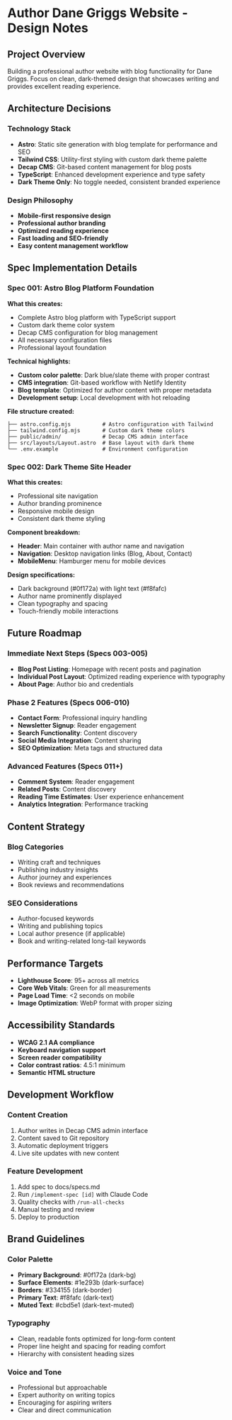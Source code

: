 # Author Dane Griggs Website - Design Notes

## Project Overview

Building a professional author website with blog functionality for Dane Griggs. Focus on clean, dark-themed design that showcases writing and provides excellent reading experience.

## Architecture Decisions

### Technology Stack
- **Astro**: Static site generation with blog template for performance and SEO
- **Tailwind CSS**: Utility-first styling with custom dark theme palette
- **Decap CMS**: Git-based content management for blog posts
- **TypeScript**: Enhanced development experience and type safety
- **Dark Theme Only**: No toggle needed, consistent branded experience

### Design Philosophy
- **Mobile-first responsive design**
- **Professional author branding**
- **Optimized reading experience**
- **Fast loading and SEO-friendly**
- **Easy content management workflow**

## Spec Implementation Details

### Spec 001: Astro Blog Platform Foundation

**What this creates:**
- Complete Astro blog platform with TypeScript support
- Custom dark theme color system
- Decap CMS configuration for blog management
- All necessary configuration files
- Professional layout foundation

**Technical highlights:**
- **Custom color palette**: Dark blue/slate theme with proper contrast
- **CMS integration**: Git-based workflow with Netlify Identity
- **Blog template**: Optimized for author content with proper metadata
- **Development setup**: Local development with hot reloading

**File structure created:**
```
├── astro.config.mjs          # Astro configuration with Tailwind
├── tailwind.config.mjs       # Custom dark theme colors
├── public/admin/             # Decap CMS admin interface
├── src/layouts/Layout.astro  # Base layout with dark theme
└── .env.example              # Environment configuration
```

### Spec 002: Dark Theme Site Header

**What this creates:**
- Professional site navigation
- Author branding prominence
- Responsive mobile design
- Consistent dark theme styling

**Component breakdown:**
- **Header**: Main container with author name and navigation
- **Navigation**: Desktop navigation links (Blog, About, Contact)
- **MobileMenu**: Hamburger menu for mobile devices

**Design specifications:**
- Dark background (#0f172a) with light text (#f8fafc)
- Author name prominently displayed
- Clean typography and spacing
- Touch-friendly mobile interactions

## Future Roadmap

### Immediate Next Steps (Specs 003-005)
- **Blog Post Listing**: Homepage with recent posts and pagination
- **Individual Post Layout**: Optimized reading experience with typography
- **About Page**: Author bio and credentials

### Phase 2 Features (Specs 006-010)
- **Contact Form**: Professional inquiry handling
- **Newsletter Signup**: Reader engagement
- **Search Functionality**: Content discovery
- **Social Media Integration**: Content sharing
- **SEO Optimization**: Meta tags and structured data

### Advanced Features (Specs 011+)
- **Comment System**: Reader engagement
- **Related Posts**: Content discovery
- **Reading Time Estimates**: User experience enhancement
- **Analytics Integration**: Performance tracking

## Content Strategy

### Blog Categories
- Writing craft and techniques
- Publishing industry insights
- Author journey and experiences
- Book reviews and recommendations

### SEO Considerations
- Author-focused keywords
- Writing and publishing topics
- Local author presence (if applicable)
- Book and writing-related long-tail keywords

## Performance Targets

- **Lighthouse Score**: 95+ across all metrics
- **Core Web Vitals**: Green for all measurements
- **Page Load Time**: <2 seconds on mobile
- **Image Optimization**: WebP format with proper sizing

## Accessibility Standards

- **WCAG 2.1 AA compliance**
- **Keyboard navigation support**
- **Screen reader compatibility**
- **Color contrast ratios**: 4.5:1 minimum
- **Semantic HTML structure**

## Development Workflow

### Content Creation
1. Author writes in Decap CMS admin interface
2. Content saved to Git repository
3. Automatic deployment triggers
4. Live site updates with new content

### Feature Development
1. Add spec to docs/specs.md
2. Run `/implement-spec [id]` with Claude Code
3. Quality checks with `/run-all-checks`
4. Manual testing and review
5. Deploy to production

## Brand Guidelines

### Color Palette
- **Primary Background**: #0f172a (dark-bg)
- **Surface Elements**: #1e293b (dark-surface)
- **Borders**: #334155 (dark-border)
- **Primary Text**: #f8fafc (dark-text)
- **Muted Text**: #cbd5e1 (dark-text-muted)

### Typography
- Clean, readable fonts optimized for long-form content
- Proper line height and spacing for reading comfort
- Hierarchy with consistent heading sizes

### Voice and Tone
- Professional but approachable
- Expert authority on writing topics
- Encouraging for aspiring writers
- Clear and direct communication